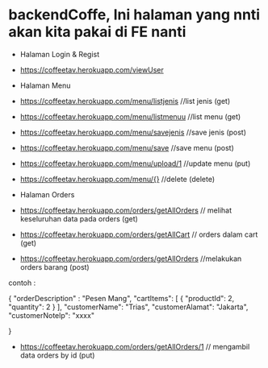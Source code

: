 # backendCoffe, Ini halaman yang nnti akan kita pakai di FE nanti

* Halaman Login & Regist 
* https://coffeetav.herokuapp.com/viewUser

* Halaman Menu 
* https://coffeetav.herokuapp.com/menu/listjenis //list jenis (get)
* https://coffeetav.herokuapp.com/menu/listmenuu //list menu (get)
* https://coffeetav.herokuapp.com/menu/savejenis //save jenis (post)
* https://coffeetav.herokuapp.com/menu/save //save menu (post)
* https://coffeetav.herokuapp.com/menu/upload/1 //update menu (put)
* https://coffeetav.herokuapp.com/menu/{} //delete (delete)

* Halaman Orders 
* https://coffeetav.herokuapp.com/orders/getAllOrders // melihat keseluruhan data pada orders (get) 
* https://coffeetav.herokuapp.com/orders/getAllCart // orders dalam cart (get)
* https://coffeetav.herokuapp.com/orders/getAllOrders //melakukan orders barang (post)

contoh : 


{
    "orderDescription" : "Pesen Mang",
    "cartItems": [
     {
         "productId": 2,
         "quantity": 2
     }
 ],
 "customerName": "Trias",
 "customerAlamat": "Jakarta",
 "customerNotelp": "xxxx"

}

* https://coffeetav.herokuapp.com/orders/getAllOrders/1 // mengambil data orders by id (put)
